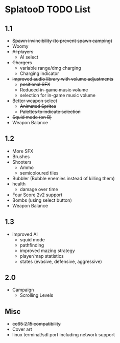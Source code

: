 # SplatooD TODO List

## 1.1

- ~~Spawn invincibility (to prevent spawn camping)~~
- Woomy
- ~~AI players~~
  - AI select
- ~~Chargers~~
  - variable range/dmg charging
  - Charging indicator
- ~~improved audio library with volume adjustments~~
  - ~~positional SFX~~
  - ~~Reduced in-game music volume~~
  - selection for in-game music volume
- ~~Better weapon select~~
  - ~~Animated Sprites~~
  - ~~Palettes to indicate selection~~
- ~~Squid mode (on B)~~
- Weapon Balance

## 1.2

- More SFX
- Brushes
- Shooters
  - Ammo
  - semicoloured tiles
- Bubbler (Bubble enemies instead of killing them)
- health
  - damage over time
- Four Score 2v2 support
- Bombs (using select button)
- Weapon Balance

## 1.3

- improved AI
  - squid mode
  - pathfinding
  - improved mazing strategy
  - player/map statistics
  - states (evasive, defensive, aggressive)

## 2.0

- Campaign
  - Scrolling Levels

## Misc

- ~~cc65 2.15 compatibility~~
- Cover art
- linux terminal/sdl port including network support

